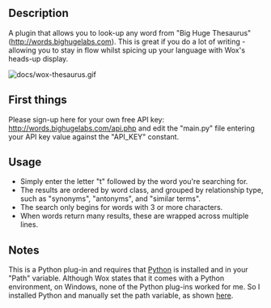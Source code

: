 ## Description
A plugin that allows you to look-up any word from "Big Huge Thesaurus" (http://words.bighugelabs.com). This is great if you do a lot of writing - allowing you to stay in flow whilst spicing up your language with Wox's heads-up display.

![docs/wox-thesaurus.gif]()

## First things
Please sign-up here for your own free API key: http://words.bighugelabs.com/api.php and edit the "main.py" file entering your API key value against the "API_KEY" constant.

## Usage
* Simply enter the letter "t" followed by the word you're searching for.
* The results are ordered by word class, and grouped by relationship type, such as "synonyms", "antonyms", and "similar terms".
* The search only begins for words with 3 or more characters.
* When words return many results, these are wrapped across multiple lines.

## Notes
This is a Python plug-in and requires that [Python](https://www.python.org/downloads/) is installed and in your "Path" variable. Although Wox states that it comes with a Python environment, on Windows, none of the Python plug-ins worked for me. So I installed Python and manually set the path variable, as shown [here](https://www.pythoncentral.io/add-python-to-path-python-is-not-recognized-as-an-internal-or-external-command/).
